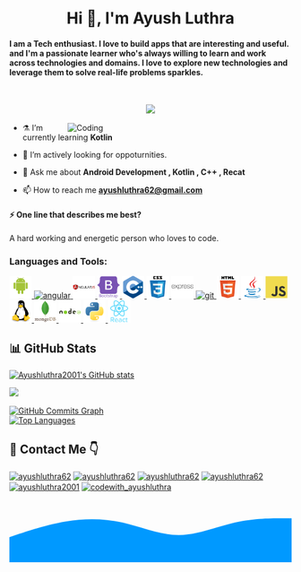 <h1 align="center">Hi 👋, I'm Ayush Luthra</h1>


<h4>I am a Tech enthusiast. I love to build apps that are interesting and useful. and I'm a passionate learner who's always willing to learn and work across technologies and domains. I love to explore new technologies and leverage them to solve real-life problems sparkles.</h4>
<br>

<p align="center">
  <img width="660" src="https://github-profile-trophy.vercel.app/?username=ryo-ma&theme=onedark&row=1&column=7">
</p>
<img align="right" alt="Coding" width="400" src="https://cdn.dribbble.com/users/1162077/screenshots/3848914/programmer.gif">

- ⚗️ I’m currently learning **Kotlin**

- 🌱 I’m actively looking for oppoturnities.

- 💬 Ask me about **Android Development , Kotlin , C++ , Recat**

- 📫 How to reach me **ayushluthra62@gmail.com**

#### ⚡ One line that describes me best? 
A hard working and energetic person who loves to code.

<h3 align="left">Languages and Tools:</h3>
<p align="left"> <a href="https://developer.android.com" target="_blank" rel="noreferrer"> <img src="https://raw.githubusercontent.com/devicons/devicon/master/icons/android/android-original-wordmark.svg" alt="android" width="40" height="40"/> </a> <a href="https://angular.io" target="_blank" rel="noreferrer"> <img src="https://angular.io/assets/images/logos/angular/angular.svg" alt="angular" width="40" height="40"/> </a> <a href="https://angular.io" target="_blank" rel="noreferrer"> <img src="https://raw.githubusercontent.com/devicons/devicon/master/icons/angularjs/angularjs-original-wordmark.svg" alt="angularjs" width="40" height="40"/> </a> <a href="https://getbootstrap.com" target="_blank" rel="noreferrer"> <img src="https://raw.githubusercontent.com/devicons/devicon/master/icons/bootstrap/bootstrap-plain-wordmark.svg" alt="bootstrap" width="40" height="40"/> </a> <a href="https://www.w3schools.com/cpp/" target="_blank" rel="noreferrer"> <img src="https://raw.githubusercontent.com/devicons/devicon/master/icons/cplusplus/cplusplus-original.svg" alt="cplusplus" width="40" height="40"/> </a> <a href="https://www.w3schools.com/css/" target="_blank" rel="noreferrer"> <img src="https://raw.githubusercontent.com/devicons/devicon/master/icons/css3/css3-original-wordmark.svg" alt="css3" width="40" height="40"/> </a> <a href="https://expressjs.com" target="_blank" rel="noreferrer"> <img src="https://raw.githubusercontent.com/devicons/devicon/master/icons/express/express-original-wordmark.svg" alt="express" width="40" height="40"/> </a> <a href="https://git-scm.com/" target="_blank" rel="noreferrer"> <img src="https://www.vectorlogo.zone/logos/git-scm/git-scm-icon.svg" alt="git" width="40" height="40"/> </a> <a href="https://www.w3.org/html/" target="_blank" rel="noreferrer"> <img src="https://raw.githubusercontent.com/devicons/devicon/master/icons/html5/html5-original-wordmark.svg" alt="html5" width="40" height="40"/> </a> <a href="https://www.java.com" target="_blank" rel="noreferrer"> <img src="https://raw.githubusercontent.com/devicons/devicon/master/icons/java/java-original.svg" alt="java" width="40" height="40"/> </a> <a href="https://developer.mozilla.org/en-US/docs/Web/JavaScript" target="_blank" rel="noreferrer"> <img src="https://raw.githubusercontent.com/devicons/devicon/master/icons/javascript/javascript-original.svg" alt="javascript" width="40" height="40"/> </a> <a href="https://www.linux.org/" target="_blank" rel="noreferrer"> <img src="https://raw.githubusercontent.com/devicons/devicon/master/icons/linux/linux-original.svg" alt="linux" width="40" height="40"/> </a> <a href="https://www.mongodb.com/" target="_blank" rel="noreferrer"> <img src="https://raw.githubusercontent.com/devicons/devicon/master/icons/mongodb/mongodb-original-wordmark.svg" alt="mongodb" width="40" height="40"/> </a> <a href="https://nodejs.org" target="_blank" rel="noreferrer"> <img src="https://raw.githubusercontent.com/devicons/devicon/master/icons/nodejs/nodejs-original-wordmark.svg" alt="nodejs" width="40" height="40"/> </a> <a href="https://www.python.org" target="_blank" rel="noreferrer"> <img src="https://raw.githubusercontent.com/devicons/devicon/master/icons/python/python-original.svg" alt="python" width="40" height="40"/> </a> <a href="https://reactjs.org/" target="_blank" rel="noreferrer"> <img src="https://raw.githubusercontent.com/devicons/devicon/master/icons/react/react-original-wordmark.svg" alt="react" width="40" height="40"/> </a> </p>

## 📊 GitHub Stats

<a href="http://www.github.com/Ayushluthra2001"><img src="https://github-readme-stats.vercel.app/api?username=Ayushluthra2001&show_icons=true&hide=&count_private=true&title_color=0891b2&text_color=ffffff&icon_color=0891b2&bg_color=000000&hide_border=true&show_icons=true" alt="Ayushluthra2001's GitHub stats" /></a>

<a href="http://www.github.com/Ayushluthra2001"><img src="https://github-readme-streak-stats.herokuapp.com/?user=Ayushluthra2001&stroke=ffffff&background=000000&ring=0891b2&fire=0891b2&currStreakNum=ffffff&currStreakLabel=0891b2&sideNums=ffffff&sideLabels=ffffff&dates=ffffff&hide_border=true" /></a>

<a href="http://www.github.com/Ayushluthra2001">
  <img src="https://activity-graph.herokuapp.com/graph?username=Ayushluthra2001&bg_color=0D1117&color=ffffff&line=1A237E&point=1E88E5&area=true&hide_border=true" alt="GitHub Commits Graph" /></a>



<br>
<a href="https://github.com/Ayushluthra2001" align="left"><img src="https://github-readme-stats.vercel.app/api/top-langs/?username=Ayushluthra2001&langs_count=10&title_color=0891b2&text_color=ffffff&icon_color=0891b2&bg_color=000000&hide_border=true&locale=en&custom_title=Top%20%Languages" alt="Top Languages" /></a>

## 📩 Contact Me 👇

<p align="left"> 
<a href="https://linkedin.com/in/ayushluthra62" target="blank"><img align="center" src="https://raw.githubusercontent.com/rahuldkjain/github-profile-readme-generator/master/src/images/icons/Social/linked-in-alt.svg" alt="ayushluthra62" height="30" width="40" /></a>
<a href="https://www.leetcode.com/ayushluthra62" target="blank"><img align="center" src="https://raw.githubusercontent.com/rahuldkjain/github-profile-readme-generator/master/src/images/icons/Social/leet-code.svg" alt="ayushluthra62" height="30" width="40" /></a>
<a href="https://auth.geeksforgeeks.org/user/ayushluthra62" target="blank"><img align="center" src="https://raw.githubusercontent.com/rahuldkjain/github-profile-readme-generator/master/src/images/icons/Social/geeks-for-geeks.svg" alt="ayushluthra62" height="30" width="40" /></a>
<a href="https://www.codechef.com/users/ayushluthra62" target="blank"><img align="center" src="https://cdn.jsdelivr.net/npm/simple-icons@3.1.0/icons/codechef.svg" alt="ayushluthra62" height="30" width="40" /></a>
<a href="https://codeforces.com/profile/ayushluthra2001" target="blank"><img align="center" src="https://raw.githubusercontent.com/rahuldkjain/github-profile-readme-generator/master/src/images/icons/Social/codeforces.svg" alt="ayushluthra2001" height="30" width="40" /></a>
<a href="https://www.youtube.com/channel/UCus2cmS0yQHmoszCRt9JeRQ" target="blank"><img align="center" src="https://raw.githubusercontent.com/rahuldkjain/github-profile-readme-generator/master/src/images/icons/Social/youtube.svg" alt="codewith_ayushluthra" height="30" width="40" /></a>
</p>

<svg xmlns="http://www.w3.org/2000/svg" viewBox="0 0 1440 320"><path fill="#0099ff" fill-opacity="1" d="M0,192L48,176C96,160,192,128,288,112C384,96,480,96,576,117.3C672,139,768,181,864,181.3C960,181,1056,139,1152,117.3C1248,96,1344,96,1392,96L1440,96L1440,320L1392,320C1344,320,1248,320,1152,320C1056,320,960,320,864,320C768,320,672,320,576,320C480,320,384,320,288,320C192,320,96,320,48,320L0,320Z"></path></svg>
